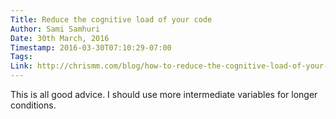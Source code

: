 ```yaml
---
Title: Reduce the cognitive load of your code
Author: Sami Samhuri
Date: 30th March, 2016
Timestamp: 2016-03-30T07:10:29-07:00
Tags: 
Link: http://chrismm.com/blog/how-to-reduce-the-cognitive-load-of-your-code/
---
```


This is all good advice. I should use more intermediate variables for longer conditions.
